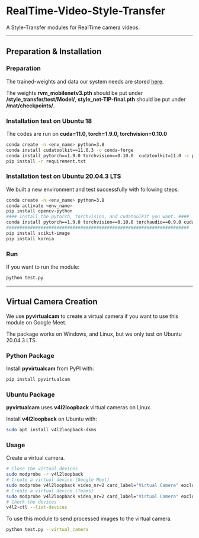 # RealTime-Video-Style-Transfer

A Style-Transfer modules for RealTime camera videos.

---
## Preparation & Installation 

### Preparation
The trained-weights and data our system needs are stored [here](https://drive.google.com/drive/folders/1ZGiSLfpzYJQ050VhV8kYr7nuAatot-Rj?usp=sharing). 

The weights **rvm_mobilenetv3.pth** should be put under **/style_transfer/test/Model/**, **style_net-TIP-final.pth** should be put under **/mat/checkpoints/**.
### Installation test on Ubuntu 18
The codes are run on **cuda=11.0, torch=1.9.0, torchvision=0.10.0**
```sh
conda create -n <env_name> python=3.8
conda install cudatoolkit==11.0.3 -c conda-forge
conda install pytorch==1.9.0 torchvision==0.10.0  cudatoolkit=11.0 -c pytorch -c conda-forge
pip install -r requirement.txt
```  

### Installation test on Ubuntu 20.04.3 LTS
We built a new environment and test successfully with following steps.
```sh
conda create -n <env_name> python=3.8
conda activate <env_name>
pip install opencv-python
#### Install the pytorch, torchvision, and cudatoolkit you want. ####
conda install pytorch==1.9.0 torchvision==0.10.0 torchaudio==0.9.0 cudatoolkit=10.2 -c pytorch
#####################################################################
pip install scikit-image
pip install kornia
```
### Run
If you want to run the module:
```sh
python test.py
```
---
## Virtual Camera Creation

We use **pyvirtualcam** to create a virtual camera if you want to use this module on Google Meet. 

The package works on Windows, and Linux, but we only test on Ubuntu 20.04.3 LTS.

### Python Package

Install **pyvirtualcam** from PyPI with:
```sh
pip install pyvirtualcam
```

### Ubuntu Package

**pyvirtualcam** uses **v4l2loopback** virtual cameras on Linux.

Install **v4l2loopback** on Ubuntu with:
```sh
sudo apt install v4l2loopback-dkms
```

### Usage
Create a virtual camera.
```sh
# Close the virtual devices
sudo modprobe -r v4l2loopback
# Create a virtual device (Google Meet)
sudo modprobe v4l2loopback video_nr=2 card_label="Virtual Camera" exclusive_caps=1
# Create a virtual device (Teams)
sudo modprobe v4l2loopback video_nr=2 card_label="Virtual Camera" exclusive_caps=0
# Check the devices
v4l2-ctl --list-devices
```
To use this module to send processed images to the virtual camera.
```sh
python test.py --virtual_camera
```